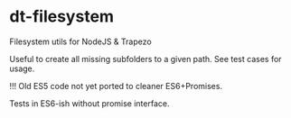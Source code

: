 # dt-filesystem
Filesystem utils for NodeJS &amp; Trapezo

Useful to create all missing subfolders to a given path. See test cases for usage.

!!! Old ES5 code not yet ported to cleaner ES6+Promises.

Tests in ES6-ish without promise interface.

